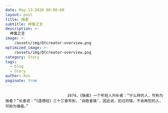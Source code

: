 ```yaml
---
date: May-13-2020 00:00:00
layout: post
title: 强者
subtitle: 神寓之言
description: >-
  神寓之言
image: >-
    /assets/img/Qtcreator-overview.png
optimized_image: >-
    /assets/img/Qtcreator-overview.png
category: Story
tags:
  - blog
  - Story
author: Ron
paginate: true
---
```


							　　1674，《强者》一个年轻人问长者：“什么样的人，可称为强者？”长者说：“《道德经》三十三章写到，‘自胜者强’，因此说，犯过的错，不会再犯的人，可称为强者。”
							
							
						